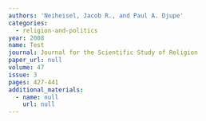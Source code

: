 ```yaml
---
authors: 'Neiheisel, Jacob R., and Paul A. Djupe'
categories:
  - religion-and-politics
year: 2008
name: Test
journal: Journal for the Scientific Study of Religion
paper_url: null
volume: 47
issue: 3
pages: 427-441
additional_materials:
  - name: null
    url: null
---
```

